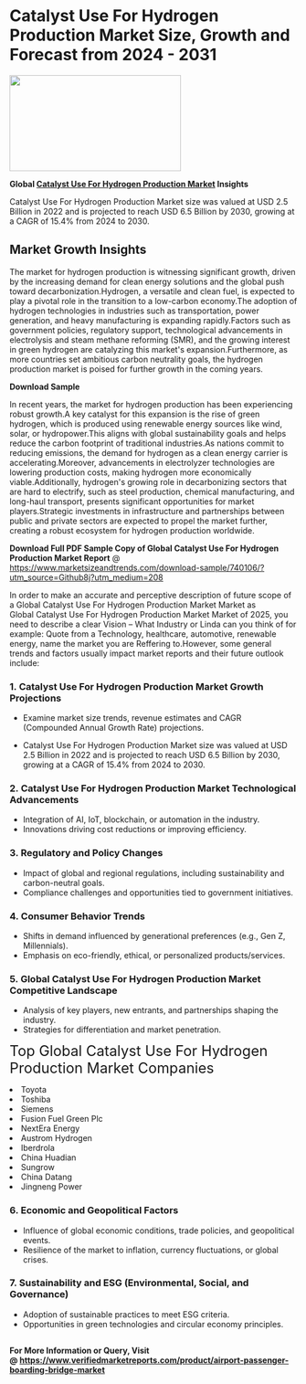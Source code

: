 <H1>Catalyst Use For Hydrogen Production Market Size, Growth and Forecast from 2024 - 2031</H1><img class="aligncenter size-medium wp-image-584254" src="https://thirdeyenews.in/wp-content/uploads/2024/09/Global-Market-Research-300x168.jpeg" alt="" width="300" height="168" /><p><strong>Global&nbsp;<a href="https://www.marketsizeandtrends.com/download-sample/740106/?utm_source=Github8j?utm_medium=208">Catalyst Use For Hydrogen Production Market</a> Insights</strong></p><p>Catalyst Use For Hydrogen Production Market size was valued at USD 2.5 Billion in 2022 and is projected to reach USD 6.5 Billion by 2030, growing at a CAGR of 15.4% from 2024 to 2030.</p><p><h2>Market Growth Insights</h2> <p>The market for hydrogen production is witnessing significant growth, driven by the increasing demand for clean energy solutions and the global push toward decarbonization.Hydrogen, a versatile and clean fuel, is expected to play a pivotal role in the transition to a low-carbon economy.The adoption of hydrogen technologies in industries such as transportation, power generation, and heavy manufacturing is expanding rapidly.Factors such as government policies, regulatory support, technological advancements in electrolysis and steam methane reforming (SMR), and the growing interest in green hydrogen are catalyzing this market's expansion.Furthermore, as more countries set ambitious carbon neutrality goals, the hydrogen production market is poised for further growth in the coming years.</p> <p><strong>Download Sample</strong></p> <p>In recent years, the market for hydrogen production has been experiencing robust growth.A key catalyst for this expansion is the rise of green hydrogen, which is produced using renewable energy sources like wind, solar, or hydropower.This aligns with global sustainability goals and helps reduce the carbon footprint of traditional industries.As nations commit to reducing emissions, the demand for hydrogen as a clean energy carrier is accelerating.Moreover, advancements in electrolyzer technologies are lowering production costs, making hydrogen more economically viable.Additionally, hydrogen's growing role in decarbonizing sectors that are hard to electrify, such as steel production, chemical manufacturing, and long-haul transport, presents significant opportunities for market players.Strategic investments in infrastructure and partnerships between public and private sectors are expected to propel the market further, creating a robust ecosystem for hydrogen production worldwide.</p> <p><span class=""><strong>Download Full PDF Sample Copy of Global Catalyst Use For Hydrogen Production Market Report</strong> @ <a href="https://www.marketsizeandtrends.com/download-sample/740106/?utm_source=Github8j?utm_medium=208" target="_blank">https://www.marketsizeandtrends.com/download-sample/740106/?utm_source=Github8j?utm_medium=208</a></span></p><p>In order to make an accurate and perceptive description of future scope of a Global&nbsp;Catalyst Use For Hydrogen Production Market Market as Global&nbsp;Catalyst Use For Hydrogen Production Market Market of 2025, you need to describe a clear Vision &ndash; What Industry or Linda can you think of for example: Quote from a Technology, healthcare, automotive, renewable energy, name the market you are Reffering to.However, some general trends and factors usually impact market reports and their future outlook include:</p><h3>1.&nbsp;<strong>Catalyst Use For Hydrogen Production Market Growth Projections</strong></h3><ul><li>Examine market size trends, revenue estimates and CAGR (Compounded Annual Growth Rate) projections.</li><li><p>Catalyst Use For Hydrogen Production Market size was valued at USD 2.5 Billion in 2022 and is projected to reach USD 6.5 Billion by 2030, growing at a CAGR of 15.4% from 2024 to 2030.</p></li></ul><h3>2.&nbsp;<strong>Catalyst Use For Hydrogen Production Market Technological Advancements</strong></h3><ul><li>Integration of AI, IoT, blockchain, or automation in the industry.</li><li>Innovations driving cost reductions or improving efficiency.</li></ul><h3>3.&nbsp;<strong>Regulatory and Policy Changes</strong></h3><ul><li>Impact of global and regional regulations, including sustainability and carbon-neutral goals.</li><li>Compliance challenges and opportunities tied to government initiatives.</li></ul><h3>4.&nbsp;<strong>Consumer Behavior Trends</strong></h3><ul><li>Shifts in demand influenced by generational preferences (e.g., Gen Z, Millennials).</li><li>Emphasis on eco-friendly, ethical, or personalized products/services.</li></ul><h3>5.&nbsp;<strong>Global Catalyst Use For Hydrogen Production Market Competitive Landscape</strong></h3><ul><li>Analysis of key players, new entrants, and partnerships shaping the industry.</li><li>Strategies for differentiation and market penetration.</li></ul><p data-pm-slice="1 1 []"><span style="color: inherit; font-family: inherit; font-size: 25px;">Top Global Catalyst Use For Hydrogen Production Market Companies</span></p><div class="" data-test-id=""><p><li>Toyota</li><li> Toshiba</li><li> Siemens</li><li> Fusion Fuel Green Plc</li><li> NextEra Energy</li><li> Austrom Hydrogen</li><li> Iberdrola</li><li> China Huadian</li><li> Sungrow</li><li> China Datang</li><li> Jingneng Power</li></p></div><h3>6.&nbsp;<strong>Economic and Geopolitical Factors</strong></h3><ul><li>Influence of global economic conditions, trade policies, and geopolitical events.</li><li>Resilience of the market to inflation, currency fluctuations, or global crises.</li></ul><h3>7.&nbsp;<strong>Sustainability and ESG (Environmental, Social, and Governance)</strong></h3><ul><li>Adoption of sustainable practices to meet ESG criteria.</li><li>Opportunities in green technologies and circular economy principles.</li></ul><h2><strong style="font-size: 14px;">For More Information or Query, Visit @&nbsp;</strong><a style="background-color: #ffffff; font-size: 14px;" href="https://www.marketsizeandtrends.com/report/catalyst-use-for-hydrogen-production-market/" target="_blank">https://www.verifiedmarketreports.com/product/airport-passenger-boarding-bridge-market</a></h2>